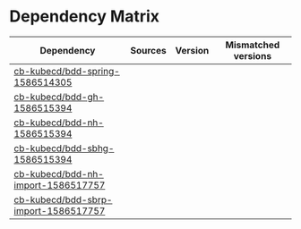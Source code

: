 # Dependency Matrix

Dependency | Sources | Version | Mismatched versions
---------- | ------- | ------- | -------------------
[cb-kubecd/bdd-spring-1586514305](https://github.com/cb-kubecd/bdd-spring-1586514305.git) |  | []() | 
[cb-kubecd/bdd-gh-1586515394](https://github.com/cb-kubecd/bdd-gh-1586515394.git) |  | []() | 
[cb-kubecd/bdd-nh-1586515394](https://github.com/cb-kubecd/bdd-nh-1586515394.git) |  | []() | 
[cb-kubecd/bdd-sbhg-1586515394](https://github.com/cb-kubecd/bdd-sbhg-1586515394.git) |  | []() | 
[cb-kubecd/bdd-nh-import-1586517757](https://github.com/cb-kubecd/bdd-nh-import-1586517757.git) |  | []() | 
[cb-kubecd/bdd-sbrp-import-1586517757](https://github.com/cb-kubecd/bdd-sbrp-import-1586517757.git) |  | []() | 
